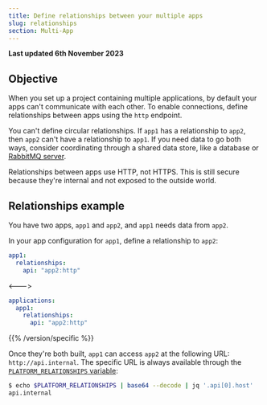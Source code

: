```yaml
---
title: Define relationships between your multiple apps
slug: relationships
section: Multi-App
---
```


**Last updated 6th November 2023**



## Objective  

When you set up a project containing multiple applications,
by default your apps can't communicate with each other.
To enable connections, define relationships between apps using the `http` endpoint.

You can't define circular relationships.
If `app1` has a relationship to `app2`, then `app2` can't have a relationship to `app1`.
If you need data to go both ways, consider coordinating through a shared data store,
like a database or [RabbitMQ server](../../add-services-rabbitmq).

Relationships between apps use HTTP, not HTTPS.
This is still secure because they're internal and not exposed to the outside world.

## Relationships example

You have two apps, `app1` and `app2`, and `app1` needs data from `app2`.

In your app configuration for `app1`, define a relationship to `app2`:


```yaml {configFile="apps"}
app1:
  relationships:
    api: "app2:http"
```
<--->
```yaml {configFile="apps"}
applications:
  app1:
    relationships:
      api: "app2:http"
```
{{% /version/specific %}}

Once they're both built, `app1` can access `app2` at the following URL: `http://api.internal`.
The specific URL is always available through the [`PLATFORM_RELATIONSHIPS` variable](../../development-variables/use-variables#use-provided-variables):

```bash
$ echo $PLATFORM_RELATIONSHIPS | base64 --decode | jq '.api[0].host'
api.internal
```
